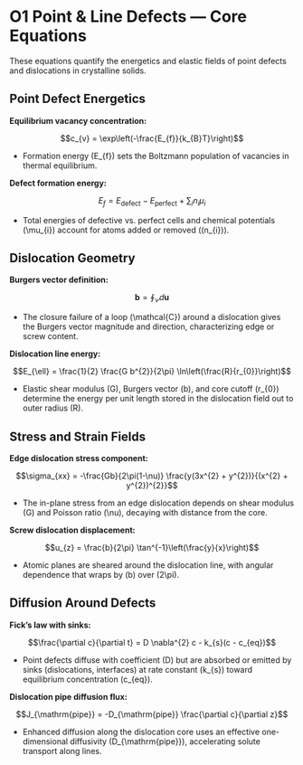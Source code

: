 # O1 Point & Line Defects — Core Equations

These equations quantify the energetics and elastic fields of point defects and dislocations in crystalline solids.

## Point Defect Energetics
**Equilibrium vacancy concentration:**

$$c_{v} = \exp\left(-\frac{E_{f}}{k_{B}T}\right)$$

- Formation energy \(E_{f}\) sets the Boltzmann population of vacancies in thermal equilibrium.

**Defect formation energy:**

$$E_{f} = E_{\mathrm{defect}} - E_{\mathrm{perfect}} + \sum_{i} n_{i} \mu_{i}$$

- Total energies of defective vs. perfect cells and chemical potentials \(\mu_{i}\) account for atoms added or removed (\(n_{i}\)).

## Dislocation Geometry
**Burgers vector definition:**

$$\mathbf{b} = \oint_{\mathcal{C}} d\mathbf{u}$$

- The closure failure of a loop \(\mathcal{C}\) around a dislocation gives the Burgers vector magnitude and direction, characterizing edge or screw content.

**Dislocation line energy:**

$$E_{\ell} = \frac{1}{2} \frac{G b^{2}}{2\pi} \ln\left(\frac{R}{r_{0}}\right)$$

- Elastic shear modulus \(G\), Burgers vector \(b\), and core cutoff \(r_{0}\) determine the energy per unit length stored in the dislocation field out to outer radius \(R\).

## Stress and Strain Fields
**Edge dislocation stress component:**

$$\sigma_{xx} = -\frac{Gb}{2\pi(1-\nu)} \frac{y(3x^{2} + y^{2})}{(x^{2} + y^{2})^{2}}$$

- The in-plane stress from an edge dislocation depends on shear modulus \(G\) and Poisson ratio \(\nu\), decaying with distance from the core.

**Screw dislocation displacement:**

$$u_{z} = \frac{b}{2\pi} \tan^{-1}\left(\frac{y}{x}\right)$$

- Atomic planes are sheared around the dislocation line, with angular dependence that wraps by \(b\) over \(2\pi\).

## Diffusion Around Defects
**Fick’s law with sinks:**

$$\frac{\partial c}{\partial t} = D \nabla^{2} c - k_{s}(c - c_{eq})$$

- Point defects diffuse with coefficient \(D\) but are absorbed or emitted by sinks (dislocations, interfaces) at rate constant \(k_{s}\) toward equilibrium concentration \(c_{eq}\).

**Dislocation pipe diffusion flux:**

$$J_{\mathrm{pipe}} = -D_{\mathrm{pipe}} \frac{\partial c}{\partial z}$$

- Enhanced diffusion along the dislocation core uses an effective one-dimensional diffusivity \(D_{\mathrm{pipe}}\), accelerating solute transport along lines.
